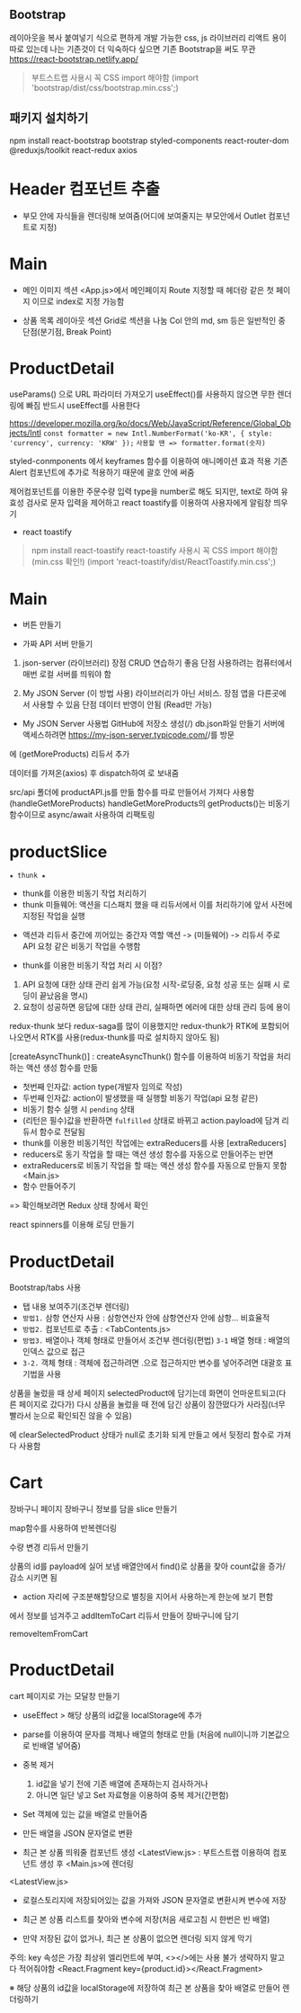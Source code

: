 ## Bootstrap
레이아웃을 복사 붙여넣기 식으로 편하게 개발 가능한 css, js 라이브러리
리액트 용이 따로 있는데 나는 기존것이 더 익숙하다 싶으면 기존 Bootstrap을 써도 무관
https://react-bootstrap.netlify.app/
> 부트스트랩 사용시 꼭 CSS import 해야함
(import 'bootstrap/dist/css/bootstrap.min.css';)

## 패키지 설치하기
npm install react-bootstrap bootstrap styled-components react-router-dom @reduxjs/toolkit react-redux axios


# Header 컴포넌트 추출
- 부모 안에 자식들을 렌더링해 보여줌(어디에 보여줄지는 부모안에서 Outlet 컴포넌트로 지정)

# Main
- 메인 이미지 섹션
  <App.js>에서 메인페이지 Route 지정할 때 헤더랑 같은 첫 페이지 이므로 index로 지정 가능함

- 상품 목록 레이아웃 섹션
  Grid로 섹션을 나눔
  Col 안의 md, sm 등은 일반적인 중단점(분기점, Break Point)

# ProductDetail
  useParams() 으로 URL 파라미터 가져오기
  useEffect()를 사용하지 않으면 무한 렌더링에 빠짐
  반드시 useEffect를 사용한다

  <!-- 숫자 포맷 -->
  https://developer.mozilla.org/ko/docs/Web/JavaScript/Reference/Global_Objects/Intl
  ` const formatter = new Intl.NumberFormat('ko-KR', { style: 'currency', currency: 'KRW' }); `
  ` 사용할 땐 => formatter.format(숫자) `

  <!-- Alert창 애니메이션 -->
  styled-conmponents 에서 keyframes 함수를 이용하여 애니메이션 효과 적용
  기존 Alert 컴포넌트에 추가로 적용하기 때문에 괄호 안에 써줌

  <!-- 주문수량 입력 -->
  제어컴포넌트를 이용한 주문수량 입력
  type을 number로 해도 되지만, text로 하여 유효성 검사로 문자 입력을 제어하고 react toastify를 이용하여 사용자에게 알림창 띄우기
  * react toastify
  > npm install react-toastify
  > react-toastify 사용시 꼭 CSS import 해야함(min.css 확인!)
  (import 'react-toastify/dist/ReactToastify.min.css';)
  
# Main
  <!-- 상품 더보기 -->
  - 버튼 만들기

  * 가짜 API 서버 만들기
  1. json-server (라이브러리)
    장점 CRUD 연습하기 좋음
    단점 사용하려는 컴퓨터에서 매번 로컬 서버를 띄워야 함

  2. My JSON Server (이 방법 사용)
    라이브러리가 아닌 서비스.
    장점 앱을 다른곳에서 사용할 수 있음
    단점 데이터 반영이 안됨 (Read만 가능)
  * My JSON Server 사용법
    GitHub에 저장소 생성(<your-username>/<your-repo>)
    db.json파일 만들기
    서버에 액세스하려면 https://my-json-server.typicode.com/<your-username>/<your-repo>를 방문

  <!-- 더보기를 눌렀을 때 -->
  <productSlice>에 (getMoreProducts) 리듀서 추가
  <Main> 데이터를 가져온(axios) 후 dispatch하여 <productSlice>로 보내줌

  <!-- 위 HTTP 요청 코드를 함수로 만들어서 api폴더로 추출하고, async/await로 바꾸기 -->
  src/api 폴더에 productAPI.js를 만듦
  함수를 따로 만들어서 가져다 사용함 (handleGetMoreProducts)
  handleGetMoreProducts의 getProducts()는 비동기함수이므로 async/await 사용하여 리팩토링

# productSlice
  `★ thunk ★`
  - thunk를 이용한 비동기 작업 처리하기
  - thunk 미들웨어: 액션을 디스패치 했을 때 리듀서에서 이를 처리하기에 앞서 사전에 지정된 작업을 실행
  * 액션과 리듀서 중간에 끼어있는 중간자 역할
    액션 -> (미들웨어) -> 리듀서
    주로 API 요청 같은 비동기 작업을 수행함

  - thunk를 이용한 비동기 작업 처리 시 이점? 
  1) API 요청에 대한 상태 관리 쉽게 가능(요청 시작-로딩중, 요청 성공 또는 실패 시 로딩이 끝났음을 명시)
  2) 요청이 성공하면 응답에 대한 상태 관리, 실패하면 에러에 대한 상태 관리 등에 용이

  redux-thunk 보다 redux-saga를 많이 이용했지만 redux-thunk가 RTK에 포함되어 나오면서 RTK를 사용(redux-thunk를 따로 설치하지 않아도 됨)

  [createAsyncThunk()]
  : createAsyncThunk() 함수를 이용하여 비동기 작업을 처리하는 액션 생성 함수를 만듦
  - 첫번째 인자값: action type(개발자 임의로 작성)
  - 두번째 인자값: action이 발생했을 때 실행할 비동기 작업(api 요청 같은)
  - 비동기 함수 실행 시 `pending` 상태
  - (리턴은 필수)값을 반환하면 `fulfilled` 상태로 바뀌고 action.payload에 담겨 리듀서 함수로 전달됨
  - thunk를 이용한 비동기적인 작업에는 extraReducers를 사용
  [extraReducers]
  - reducers로 동기 작업을 할 때는 액션 생성 함수를 자동으로 만들어주는 반면
  - extraReducers로 비동기 작업을 할 때는 액션 생성 함수를 자동으로 만들지 못함
  <Main.js>
  - 함수 만들어주기

  => 확인해보려면 Redux 상태 창에서 확인

  <!-- 로딩 만들기 -->
  react spinners를 이용해 로딩 만들기

# ProductDetail
  <!-- 탭 UI 만들기 -->
  Bootstrap/tabs 사용
  - 탭 내용 보여주기(조건부 렌더링)
  - `방법1.` 삼항 연산자 사용
    : 삼항연산자 안에 삼항연산자 안에 삼항... 비효율적
  - `방법2.` 컴포넌트로 추출
    : <TabContents.js>
  - `방법3.` 배열이나 객체 형태로 만들어서 조건부 렌더링(편법)
    `3-1` 배열 형태
    : 배열의 인덱스 값으로 접근 
  - `3-2.` 객체 형태
    : 객체에 접근하려면 .으로 접근하지만 변수를 넣어주려면 대괄호 표기법을 사용

  <!-- 상세 페이지가 언마운트 될 때 전역 상태 초기화 -->
  상품을 눌렀을 때 상세 페이지 selectedProduct에 담기는데
  화면이 언마운트되고(다른 페이지로 갔다가) 다시 상품을 눌렀을 때 전에 담긴 상품이 잠깐떴다가 사라짐(너무빨라서 눈으로 확인되진 않을 수 있음)

  <productSlice>에 clearSelectedProduct 상태가 null로 초기화 되게 만들고 <ProductDetail>에서 뒷정리 함수로 가져다 사용함

# Cart
  장바구니 페이지
  장바구니 정보를 담을 slice 만들기 <cartSlice>

  <!-- cartList 반복 렌더링 -->
  map함수를 사용하여 반복렌더링

  <!-- 수량 변경 가능한 버튼 만들기 -->
  수량 변경 리듀서 만들기

  상품의 id를 payload에 실어 보냄
  배열안에서 find()로 상품을 찾아
  count값을 증가/감소 시키면 됨
  * action 자리에 구조분해할당으로 별칭을 지어서 사용하는게 한눈에 보기 편함

<!-- 장바구니 버튼을 눌렀을 때 장바구니에 담기게하기 -->
<ProductDetail>에서 정보를 넘겨주고
addItemToCart 리듀서 만들어 장바구니에 담기

<!-- 장바구니 삭제버튼 -->
<cartSlice>removeItemFromCart

# ProductDetail
<!-- 장바구니 이동 모달 -->
cart 페이지로 가는 모달창 만들기

<!-- 최근 본 상품 -->
- useEffect > 해당 상품의 id값을 localStorage에 추가
- parse를 이용하여 문자를 객체나 배열의 형태로 만듦
  (처음에 null이니까 기본값으로 빈배열 넣어줌)
- 중복 제거
  1) id값을 넣기 전에 기존 배열에 존재하는지 검사하거나
  2) 아니면 일단 넣고 Set 자료형을 이용하여 중복 제거(간편함)
- Set 객체에 있는 값을 배열로 만들어줌
- 만든 배열을 JSON 문자열로 변환

- 최근 본 상품 띄워줄 컴포넌트 생성 <LatestView.js>
 : 부트스트랩 이용하여 컴포넌트 생성 후 <Main.js>에 렌더링

<LatestView.js>
- 로컬스토리지에 저장되어있는 값을 가져와 JSON 문자열로 변환시켜 변수에 저장
- 최근 본 상품 리스트를 찾아와 변수에 저장(처음 새로고침 시 한번은 빈 배열)

- 만약 저장된 값이 없거나, 최근 본 상품이 없으면 렌더링 되지 않게 막기

주의: key 속성은 가장 최상위 엘리먼트에 부여, <></>에는 사용 불가
  생략하지 말고 다 적어줘야함
  <React.Fragment key={product.id}></React.Fragment>

※ 해당 상품의 id값을 localStorage에 저장하여 최근 본 상품을 찾아 배열로 만들어 렌더링하기
